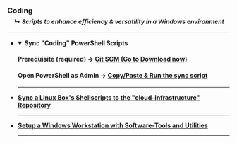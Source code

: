 <!-- ------------------------------------------------------------ ---

This file (on GitHub):

	https://github.com/mcavallo-git/Coding#coding

--- ------------------------------------------------------------- -->

<h3 id="coding">
	Coding<br />
	&nbsp;&nbsp;&nbsp;&nbsp;<sub>↳ <i id="readme">Scripts to enhance efficiency & versatility in a Windows environment</i></sub>
</h3>
<hr />

<!-- ------------------------------------------------------------ -->

<ul>

<!-- ------------------------------------------------------------ -->

<li><details open><summary>
		<strong>Sync "Coding" PowerShell Scripts</strong>
	</summary>
	<p>
		<h4>Prerequisite (required) → <a href="https://git-scm.com/download/win">Git SCM (Go to Download now)</a></h4>
		<h4>Open PowerShell as Admin → <a href="https://raw.githubusercontent.com/mcavallo-git/Coding/master/sync.ps1">Copy/Paste & Run the sync script</a></h4>
	</p>
</details>
</li><hr />

<!-- ------------------------------------------------------------ -->

<li>
	<strong><a href="https://github.com/mcavallo-git/cloud-infrastructure/#sync_cloud_infrastructure">Sync a Linux Box's Shellscripts to the "cloud-infrastructure" Repository</a></strong>
</li><hr />

<!-- ------------------------------------------------------------ -->

<li>
	<strong><a href="https://github.com/mcavallo-git/Coding/tree/master/windows#workstation-installs">Setup a Windows Workstation with Software-Tools and Utilities</a></strong>
</li><hr />

<!-- ------------------------------------------------------------ -->

</ul>

<!-- ------------------------------------------------------------ -->